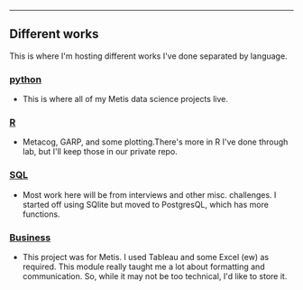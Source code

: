 ----
Different works
----

This is where I'm hosting different works I've done separated by language. 

### [python](https://github.com/ClaytonYoung/ClaytonYoung.github.io/tree/master/projects/python)
- This is where all of my Metis data science projects live. 

### [R](https://github.com/ClaytonYoung/ClaytonYoung.github.io/tree/master/projects/R)
- Metacog, GARP, and some plotting.There's more in R I've done through lab, but I'll keep those in our private repo.

### [SQL](https://github.com/ClaytonYoung/ClaytonYoung.github.io/tree/master/projects/sql)
- Most work here will be from interviews and other misc. challenges. I started off using SQlite but moved to PostgresQL, which has more functions. 

### [Business](https://github.com/ClaytonYoung/ClaytonYoung.github.io/tree/master/projects/Business)
- This project was for Metis. I used Tableau and some Excel (ew) as required. This module really taught me a lot about formatting and communication. So, while 
it may not be too technical, I'd like to store it.

